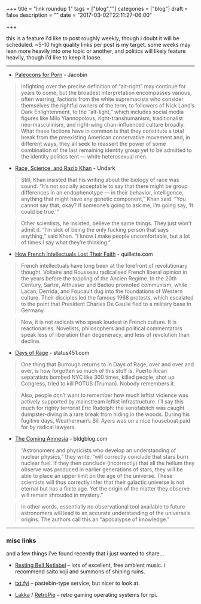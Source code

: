 +++
title = "link roundup 1"
tags = ["blog",""]
categories = ["blog"]
draft = false
description = ""
date = "2017-03-02T22:11:27-06:00"

+++

this is a feature i'd like to post roughly weekly, though i doubt it will be scheduled. ~5-10 high quality links per post is my target. some weeks may lean more heavily into one topic or another, and politics will likely feature heavily, though i'd like to keep it loose.

---

  - [Paleocons for Porn](https://www.jacobinmag.com/2017/02/paleocons-for-porn/) - Jacobin

> Infighting over the precise definition of “alt-right” may continue for years to come, but the broadest interpretation encompasses various, often warring, factions from the white supremacists who consider themselves the rightful owners of the term, to followers of Nick Land’s Dark Enlightenment, to the “alt-light,” which includes social media figures like Milo Yiannopolous, right-transhumanism, traditionalist neo-masculinism, and right-wing chan-influenced culture broadly. What these factions have in common is that they constitute a total break from the preexisting American conservative movement and, in different ways, they all seek to reassert the power of some combination of the last remaining identity group yet to be admitted to the identity politics tent — white heterosexual men.

  - [Race, Science, and Razib Khan](https://undark.org/article/race-science-razib-khan-racism/) - Undark

>Still, Khan insisted that his writing about the biology of race was sound. “It’s not socially acceptable to say that there might be group differences in an endophenotype — in their behavior, intelligence, anything that might have any genetic component,” Khan said. “You cannot say that, okay? If someone’s going to ask me, I’m going say, ‘It could be true.’”

>Other scientists, he insisted, believe the same things. They just won’t admit it. “I’m sick of being the only fucking person that says anything,” said Khan. “I know I make people uncomfortable, but a lot of times I say what they’re thinking.”

  - [How French Intellectuals Lost Their Faith](http://quillette.com/2017/03/02/how-french-intellectuals-lost-their-faith/) - quillette.com

> French intellectuals have long been at the forefront of revolutionary thought. Voltaire and Rousseau radicalised French liberal opinion in the years before the toppling of the Ancien Regime. In the 20th Century, Sartre, Althusser and Badiou promoted communism, while Lacan, Derrida, and Foucault dug into the foundations of Western culture. Their disciples led the famous 1968 protests, which escalated to the point that President Charles De Gaulle fled to a military base in Germany.

> Now, it is not radicals who speak loudest in French culture. It is reactionaries. Novelists, philosophers and political commentators speak less of liberation than degeneracy, and less of revolution than decline.

  - [Days of Rage](://status451.com/2017/01/20/days-of-rage/) - status451.com

> One thing that Burrough returns to in Days of Rage, over and over and over, is how forgotten so much of this stuff is. Puerto Rican separatists bombed NYC like 300 times, killed people, shot up Congress, tried to kill POTUS (Truman). Nobody remembers it.

> Also, people don’t want to remember how much leftist violence was actively supported by mainstream leftist infrastructure. I’ll say this much for righty terrorist Eric Rudolph: the sonofabitch was caught dumpster-diving in a rare break from hiding in the woods. During his fugitive days, Weatherman’s Bill Ayers was on a nice houseboat paid for by radical lawyers.

   - [The Coming Amnesia](http://www.bldgblog.com/2017/02/the-coming-amnesia/) - bldgblog.com

> “Astronomers and physicists who develop an understanding of nuclear physics,” they write, “will correctly conclude that stars burn nuclear fuel. If they then conclude (incorrectly) that all the helium they observe was produced in earlier generations of stars, they will be able to place an upper limit on the age of the universe. These scientists will thus correctly infer that their galactic universe is not eternal but has a finite age. Yet the origin of the matter they observe will remain shrouded in mystery.”

> In other words, essentially no observational tool available to future astronomers will lead to an accurate understanding of the universe’s origins. The authors call this an “apocalypse of knowledge.”

---

### misc links

and a few things i’ve found recently that i just wanted to share…

  - [Resting Bell Netlabel](http://www.restingbell.net/releases) – lots of excellent, free ambient music. i recommend saito koji and summons of shining ruins.

  - [txt.fyi](https://txt.fyi) – pastebin-type service, but nicer to look at.

  - [Lakka](https://retropie.org.uk/) / [RetroPie](https://retropie.org.uk/) – retro gaming operating systems for rpi.
